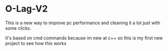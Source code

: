 # O-Lag-V2
This is a new way to improve pc performance and cleaning it a lot just with some clicks.

It's based on cmd commands because im new at c++ so this is my first new project to see how this works
